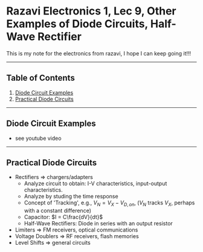 # Razavi Electronics 1, Lec 9, Other Examples of Diode Circuits, Half-Wave Rectifier

This is my note for the electronics from razavi, I hope I can keep going it!!!

---

## Table of Contents

1. [Diode Circuit Examples](#diode-circuit-examples)
2. [Practical Diode Circuits](#practical-diode-circuits)



---
## Diode Circuit Examples
+ see youtube video
  
---
## Practical Diode Circuits
+ Rectifiers => chargers/adapters
    + Analyze circuit to obtain: I-V characteristics, input-output characteristics.
    + Analyze by studing the time response
    + Concept of 'Tracking', e.g., $V_N = V_X - V_{D, on}$, ($V_N$ tracks $V_X$, perhaps with a constant difference)
    + Capacitor: $I = C\frac{dV}{dt}$
    + Half-Wave Rectifiers: Diode in series with an output resistor
+ Limiters => FM receivers, optical communications 
+ Voltage Doublers => RF receivers, flash memories 
+ Level Shifts => general circuits







